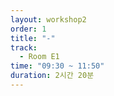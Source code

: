 ```yaml
---
layout: workshop2
order: 1
title: "-"
track:
  - Room E1
time: "09:30 ~ 11:50"
duration: 2시간 20분
---
```


